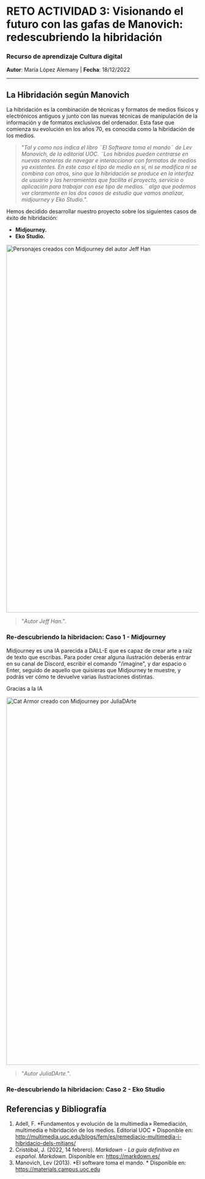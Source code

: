 # RETO ACTIVIDAD 3: Visionando el futuro con las gafas de Manovich: redescubriendo la hibridación 
### Recurso de aprendizaje Cultura digital
**Autor**: María López Alemany | **Fecha**: 18/12/2022

---

## La Hibridación según Manovich
La hibridación es la combinación de técnicas y formatos de medios físicos y electrónicos antiguos y junto con las nuevas técnicas de manipulación de la información y de formatos exclusivos del ordenador. Esta fase que comienza su evolución en los años 70, es conocida como la hibridación de los medios. 

> "*Tal y como nos indica el libro ¨El Software toma el mando¨ de Lev Manovich, de la editorial UOC. ¨Los híbridos pueden centrarse en nuevas maneras de navegar e interaccionar con formatos de medios ya existentes. En este caso el tipo de medio en sí, ni se modifica ni se combina con otros, sino que la hibridación se produce en la interfaz de usuario y las herramientas que facilita el proyecto, servicio o aplicación para trabajar con ese tipo de medios.¨ algo que podemos ver claramente en los dos casos de estudio que vamos analizar, midjourney y Eko Studio.*". 

Hemos decidido desarrollar nuestro proyecto sobre los siguientes casos de éxito de hibridación:

- **Midjourney.**
- **Eko Studio.**

<img src="https://mir-s3-cdn-cf.behance.net/project_modules/max_1200/7e5fe2146989475.62ba980106f36.png" alt="Personajes creados con Midjourney del autor Jeff Han" width="960">
                                                                            
> "*Autor Jeff Han.*".                                                                                                                                  
                                                                                                                                          
 
 
 
                                                                                                                                          
### Re-descubriendo la hibridacion: Caso 1 - Midjourney
Midjourney es una IA parecida a DALL-E que es capaz de crear arte a raíz de texto que escribas. Para poder crear alguna ilustración deberás entrar en su canal de Discord, escribir el comando "/imagine", y dar espacio o Enter, seguido de aquello que quisieras que Midjourney te muestre, y podrás ver cómo te devuelve varias ilustraciones distintas. 

Gracias a la IA 




<img src="https://i.pinimg.com/originals/f8/62/d2/f862d26a26afed6ed887a84a71cf8757.png" alt="Cat Armor creado con Midjourney por JuliaDArte" width="960">

> "*Autor JuliaDArte.*".    


### Re-descubriendo la hibridacion: Caso 2 - Eko Studio





















## Referencias y Bibliografía
01. Adell, F. *Fundamentos y evolución de la multimedia » Remediación, multimedia e hibridación de los medios. Editorial UOC * Disponible en: http://multimedia.uoc.edu/blogs/fem/es/remediacio-multimedia-i-hibridacio-dels-mitjans/
02. Cristóbal, J. (2022, 14 febrero). *Markdown - La guía definitiva en español. Markdown.* Disponible en: https://markdown.es/
03. Manovich, Lev (2013). *El software toma el mando. * Disponible en: https://materials.campus.uoc.edu
